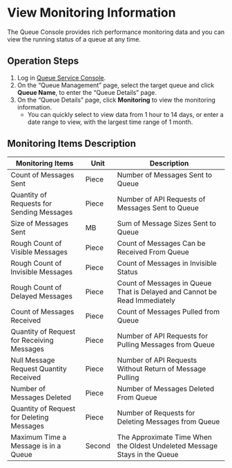 # View Monitoring Information

The Queue Console provides rich performance monitoring data and you can view the running status of a queue at any time.

## Operation Steps

1. Log in [Queue Service Console](https://jqs-console.jdcloud.com/).
2. On the “Queue Management” page, select the target queue and click **Queue Name**, to enter the “Queue Details” page.
3. On the “Queue Details” page, click **Monitoring** to view the monitoring information.
   - You can quickly select to view data from 1 hour to 14 days, or enter a date range to view, with the largest time range of 1 month.

## Monitoring Items Description

| Monitoring Items                 | Unit | Description                                 |
| ---------------------- | ---- | ------------------------------------ |
| Count of Messages Sent         | Piece   | Number of Messages Sent to Queue                 |
| Quantity of Requests for Sending Messages         | Piece   | Number of API Requests of Messages Sent to Queue          |
| Size of Messages Sent         | MB   | Sum of Message Sizes Sent to Queue             |
| Rough Count of Visible Messages       | Piece   | Count of Messages Can be Received From Queue               |
| Rough Count of Invisible Messages     | Piece   | Count of Messages in Invisible Status                 |
| Rough Count of Delayed Messages       | Piece   | Count of Messages in Queue That is Delayed and Cannot be Read Immediately     |
| Count of Messages Received         | Piece   | Count of Messages Pulled from Queue                 |
| Quantity of Request for Receiving Messages        | Piece   | Number of API Requests for Pulling Messages from Queue          |
| Null Message Request Quantity Received     | Piece   | Number of API Requests Without Return of Message Pulling          |
| Number of Messages Deleted         | Piece   | Number of Messages Deleted From Queue                 |
| Quantity of Request for Deleting Messages        | Piece   | Number of Requests for Deleting Messages from Queue             |
| Maximum Time a Message is in a Queue | Second   | The Approximate Time When the Oldest Undeleted Message Stays in the Queue |

